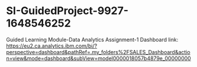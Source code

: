 # SI-GuidedProject-9927-1648546252
Guided Learning Module-Data Analytics
Assignment-1 Dashboard link: https://eu2.ca.analytics.ibm.com/bi/?perspective=dashboard&pathRef=.my_folders%2FSALES_Dashboard&action=view&mode=dashboard&subView=model0000018057b4879e_00000000
